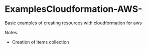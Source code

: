 # ExamplesCloudformation-AWS-

Basic examples of creating resources with cloudformation for aws

Notes.

- Creation of items collection